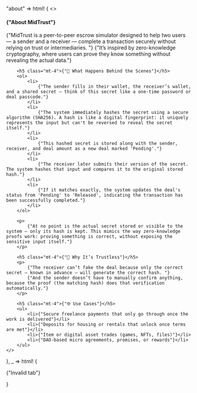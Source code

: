 "about" => html! {
    <>
        <h4 class="mb-3">{"About MidTrust"}</h4>
        <p>
            {"MidTrust is a peer-to-peer escrow simulator designed to help two users — a sender and a receiver — complete a transaction securely without relying on trust or intermediaries. "}
            {"It’s inspired by zero-knowledge cryptography, where users can prove they know something without revealing the actual data."}
        </p>

        <h5 class="mt-4">{"🔄 What Happens Behind the Scenes"}</h5>
        <ol>
            <li>
                {"The sender fills in their wallet, the receiver’s wallet, and a shared secret — think of this secret like a one-time password or deal passcode."}
            </li>
            <li>
                {"The system immediately hashes the secret using a secure algorithm (SHA256). A hash is like a digital fingerprint: it uniquely represents the input but can't be reversed to reveal the secret itself."}
            </li>
            <li>
                {"This hashed secret is stored along with the sender, receiver, and deal amount as a new deal marked 'Pending'."}
            </li>
            <li>
                {"The receiver later submits their version of the secret. The system hashes that input and compares it to the original stored hash."}
            </li>
            <li>
                {"If it matches exactly, the system updates the deal's status from 'Pending' to 'Released', indicating the transaction has been successfully completed."}
            </li>
        </ol>

        <p>
            {"At no point is the actual secret stored or visible to the system — only its hash is kept. This mimics the way zero-knowledge proofs work: proving something is correct, without exposing the sensitive input itself."}
        </p>

        <h5 class="mt-4">{"🔐 Why It’s Trustless"}</h5>
        <p>
            {"The receiver can’t fake the deal because only the correct secret — known in advance — will generate the correct hash. "}
            {"And the sender doesn’t have to manually confirm anything, because the proof (the matching hash) does that verification automatically."}
        </p>

        <h5 class="mt-4">{"🌐 Use Cases"}</h5>
        <ul>
            <li>{"Secure freelance payments that only go through once the work is delivered"}</li>
            <li>{"Deposits for housing or rentals that unlock once terms are met"}</li>
            <li>{"Item or digital asset trades (games, NFTs, files)"}</li>
            <li>{"DAO-based micro agreements, promises, or rewards"}</li>
        </ul>
    </>
},
_ => html! { <p>{"Invalid tab"}</p> }
